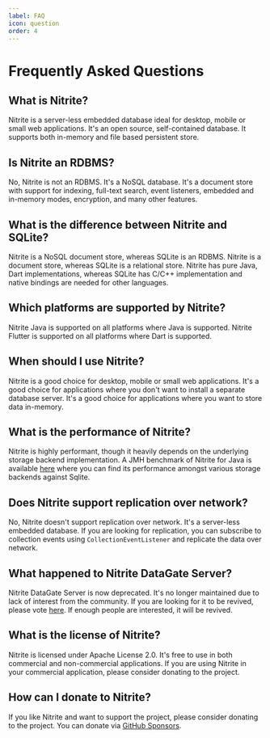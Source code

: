 ```yaml
---
label: FAQ
icon: question
order: 4
---
```


# Frequently Asked Questions

## What is Nitrite?

Nitrite is a server-less embedded database ideal for desktop, mobile or small web applications. It's an open source, self-contained database. It supports both in-memory and file based persistent store.

## Is Nitrite an RDBMS?

No, Nitrite is not an RDBMS. It's a NoSQL database. It's a document store with support for indexing, full-text search, event listeners, embedded and in-memory modes, encryption, and many other features.

## What is the difference between Nitrite and SQLite?

Nitrite is a NoSQL document store, whereas SQLite is an RDBMS. Nitrite is a document store, whereas SQLite is a relational store. Nitrite has pure Java, Dart implementations, whereas SQLite has C/C++ implementation and native bindings are needed for other languages.

## Which platforms are supported by Nitrite?

Nitrite Java is supported on all platforms where Java is supported. Nitrite Flutter is supported on all platforms where Dart is supported. 

## When should I use Nitrite?

Nitrite is a good choice for desktop, mobile or small web applications. It's a good choice for applications where you don't want to install a separate database server. It's a good choice for applications where you want to store data in-memory.

## What is the performance of Nitrite?

Nitrite is highly performant, though it heavily depends on the underlying storage backend implementation. A JMH benchmark of Nitrite for Java is available [here](https://github.com/nitrite/nitrite-jmh) where you can find its performance amongst various storage backends against Sqlite.

## Does Nitrite support replication over network?

No, Nitrite doesn't support replication over network. It's a server-less embedded database. If you are looking for replication, you can subscribe to collection events using `CollectionEventListener` and replicate the data over network.

## What happened to Nitrite DataGate Server?

Nitrite DataGate Server is now deprecated. It's no longer maintained due to lack of interest from the community. If you are looking for it to be revived, please vote [here](https://github.com/orgs/nitrite/discussions/1). If enough people are interested, it will be revived.

## What is the license of Nitrite?

Nitrite is licensed under Apache License 2.0. It's free to use in both commercial and non-commercial applications. If you are using Nitrite in your commercial application, please consider donating to the project.

## How can I donate to Nitrite?

If you like Nitrite and want to support the project, please consider donating to the project. You can donate via [GitHub Sponsors](https://github.com/sponsors/anidotnet).